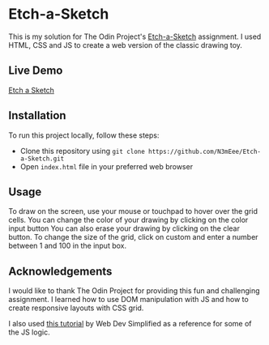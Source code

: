 # Etch-a-Sketch

This is my solution for The Odin Project's [Etch-a-Sketch](https://www.theodinproject.com/paths/foundations/courses/foundations/lessons/etch-a-sketch-project) assignment. I used HTML, CSS and JS to create a web version of the classic drawing toy.

## Live Demo

[Etch a Sketch](https://n3meee.github.io/Etch-a-Sketch/)

## Installation

To run this project locally, follow these steps:

-   Clone this repository using `git clone https://github.com/N3mEee/Etch-a-Sketch.git`
-   Open `index.html` file in your preferred web browser

## Usage

To draw on the screen, use your mouse or touchpad to hover over the grid cells.
You can change the color of your drawing by clicking on the color input button
You can also erase your drawing by clicking on the clear button.
To change the size of the grid, click on custom and enter a number between 1 and 100 in the input box.

## Acknowledgements

I would like to thank The Odin Project for providing this fun and challenging assignment. I learned how to use DOM manipulation with JS and how to create responsive layouts with CSS grid.

I also used [this tutorial](https://www.youtube.com/watch?v=Urwzk6ILvPQ) by Web Dev Simplified as a reference for some of the JS logic.
